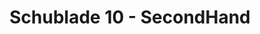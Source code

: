 ---
title: "Schublade 10 - SecondHand"
url: /friesenheim/schublade-10-secondhand/
shop: Kleidung
---